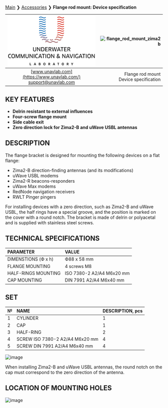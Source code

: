 
[Main](/README) ❯ [Accessories](/accessories) ❯ **Flange rod mount: Device specification**

<div style="page-break-after: always;"></div>

| ![logo](/documentation/sm_logo.png) | ![flange_rod_mount_zima2b](https://github.com/user-attachments/assets/e265e8d7-a215-47e2-b314-4d65db8d39f7) |
| :---: | ---: |
| [www.unavlab.com](https://www.unavlab.com/) <br/> [support@unavlab.com](mailto:support@unavlab.com) | Flange rod mount <br/>  Device specification |

## KEY FEATURES

* **Delrin resistant to external influences**
* **Four-screw flange mount**
* **Side cable exit**
* **Zero direction lock for Zima2-B and uWave USBL antennas**


## DESCRIPTION

The flange bracket is designed for mounting the following devices on a flat flange:
- Zima2-B direction-finding antennas (and its modifications)
- uWave USBL modems
- Zima2-R beacons-responders
- uWave Max modems
- RedNode navigation receivers
- RWLT Pinger pingers

For installing devices with a zero direction, such as Zima2-B and uWave USBL, the half rings have a special groove, and the position is marked on the cover with a round notch.
The bracket is made of delrin or polyacetal and is supplied with stainless steel screws.

  
<div style="page-break-after: always;"></div>

## TECHNICAL SPECIFICATIONS

| PARAMETER | VALUE |
| :--- | :--- |
| DIMENSTIONS (Ф х h) | Ф88 х 58 mm |
| FLANGE MOUNTING | 4 screws М8 |
| HALF-RINGS MOUNTING | ISO 7380-2 A2/A4 M6х20 mm |
| CAP MOUNTING | DIN 7991 A2/A4 M6х40 mm |

## SET

| № | NAME | DESCRIPTION, pcs |
| :--- | :--- | :--- |
| 1 | CYLINDER | 1 |
| 2 | CAP | 1 |
| 3 | HALF-RING | 2 |
| 4 | SCREW ISO 7380-2 A2/A4 M6х20 mm | 4 |
| 5 | SCREW DIN 7991 A2/A4 M6х40 mm | 4 |

![image](https://github.com/user-attachments/assets/0f09167c-659f-4971-8aed-dcfa6d1c8a1a)

When installing Zima2-B and uWave USBL antennas, the round notch on the cap must correspond to the zero direction of the antenna.

## LOCATION OF MOUNTING HOLES

![image](https://github.com/user-attachments/assets/0f4869cf-61df-44b9-9ae9-4bc98443b29f)

<div style="page-break-after: always;"></div>

